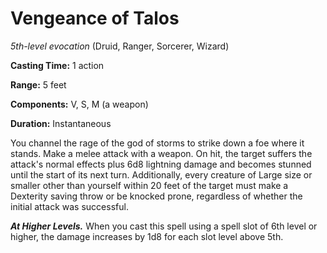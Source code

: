 # Vengeance of Talos
*5th-level evocation* (Druid, Ranger, Sorcerer, Wizard)

**Casting Time:** 1 action

**Range:** 5 feet

**Components:** V, S, M (a weapon)

**Duration:** Instantaneous

You channel the rage of the god of storms to strike down a foe where it stands. Make a melee attack with a weapon. On hit, the target suffers the attack's normal effects plus 6d8 lightning damage and becomes stunned until the start of its next turn. Additionally, every creature of Large size or smaller other than yourself within 20 feet of the target must make a Dexterity saving throw or be knocked prone, regardless of whether the initial attack was successful.

***At Higher Levels.*** When you cast this spell using a spell slot of 6th level or higher, the damage increases by 1d8 for each slot level above 5th.
